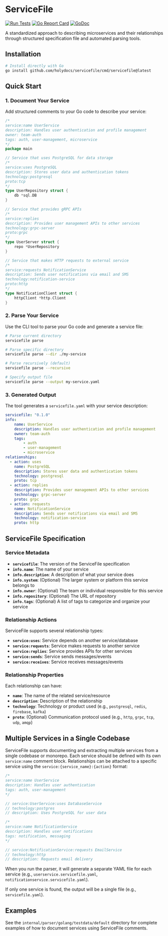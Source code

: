 # ServiceFile

[![Run Tests](https://github.com/holydocs/servicefile/actions/workflows/go.yml/badge.svg?branch=main)](https://github.com/holydocs/servicefile/actions/workflows/go.yml)
[![Go Report Card](https://goreportcard.com/badge/github.com/holydocs/servicefile)](https://goreportcard.com/report/github.com/holydocs/servicefile)
[![GoDoc](https://godoc.org/github.com/holydocs/servicefile?status.svg)](https://godoc.org/github.com/holydocs/servicefile)

A standardized approach to describing microservices and their relationships through structured specification file and automated parsing tools.

## Installation

```bash
# Install directly with Go
go install github.com/holydocs/servicefile/cmd/servicefile@latest
```

## Quick Start

### 1. Document Your Service

Add structured comments to your Go code to describe your service:

```go
/*
service:name UserService
description: Handles user authentication and profile management
owner: team-auth
tags: auth, user-management, microservice
*/
package main

// Service that uses PostgreSQL for data storage
/*
service:uses PostgreSQL
description: Stores user data and authentication tokens
technology:postgresql
proto:tcp
*/
type UserRepository struct {
    db *sql.DB
}

// Service that provides gRPC APIs
/*
service:replies
description: Provides user management APIs to other services
technology:grpc-server
proto:grpc
*/
type UserServer struct {
    repo *UserRepository
}

// Service that makes HTTP requests to external service
/*
service:requests NotificationService
description: Sends user notifications via email and SMS
technology:notification-service
proto:http
*/
type NotificationClient struct {
    httpClient *http.Client
}
```

### 2. Parse Your Service

Use the CLI tool to parse your Go code and generate a service file:

```bash
# Parse current directory
servicefile parse

# Parse specific directory
servicefile parse --dir ./my-service

# Parse recursively (default)
servicefile parse --recursive

# Specify output file
servicefile parse --output my-service.yaml
```

### 3. Generated Output

The tool generates a `servicefile.yaml` with your service description:

```yaml
servicefile: "0.1.0"
info:
    name: UserService
    description: Handles user authentication and profile management
    owner: team-auth
    tags:
        - auth
        - user-management
        - microservice
relationships:
  - action: uses
    name: PostgreSQL
    description: Stores user data and authentication tokens
    technology: postgresql
    proto: tcp
  - action: replies
    description: Provides user management APIs to other services
    technology: grpc-server
    proto: grpc
  - action: requests
    name: NotificationService
    description: Sends user notifications via email and SMS
    technology: notification-service
    proto: http
```

## ServiceFile Specification

### Service Metadata

- **`servicefile`**: The version of the ServiceFile specification
- **`info.name`**: The name of your service
- **`info.description`**: A description of what your service does
- **`info.system`**: (Optional) The larger system or platform this service belongs to
- **`info.owner`**: (Optional) The team or individual responsible for this service
- **`info.repository`**: (Optional) The URL of repository
- **`info.tags`**: (Optional) A list of tags to categorize and organize your service

### Relationship Actions

ServiceFile supports several relationship types:

- **`service:uses`**: Service depends on another service/database
- **`service:requests`**: Service makes requests to another service
- **`service:replies`**: Service provides APIs for other services
- **`service:sends`**: Service sends messages/events
- **`service:receives`**: Service receives messages/events

### Relationship Properties

Each relationship can have:

- **`name`**: The name of the related service/resource
- **`description`**: Description of the relationship
- **`technology`**: Technology or product used (e.g., `postgresql`, `redis`, `firebase`, `kafka`)
- **`proto`**: (Optional) Communication protocol used (e.g., `http`, `grpc`, `tcp`, `udp`, `amqp`)

## Multiple Services in a Single Codebase

ServiceFile supports documenting and extracting multiple services from a single codebase or monorepo. Each service should be defined with its own `service:name` comment block. Relationships can be attached to a specific service using the `service:{service_name}:{action}` format:

```go
/*
service:name UserService
description: Handles user authentication
tags: auth, user-management
*/

// service:UserService:uses DatabaseService
// technology:postgres
// description: Uses PostgreSQL for user data

/*
service:name NotificationService
description: Handles user notifications
tags: notification, messaging
*/

// service:NotificationService:requests EmailService
// technology:http
// description: Requests email delivery
```

When you run the parser, it will generate a separate YAML file for each service (e.g., `userservice.servicefile.yaml`, `notificationservice.servicefile.yaml`).

If only one service is found, the output will be a single file (e.g., `servicefile.yaml`).

## Examples

See the `internal/parser/golang/testdata/default` directory for complete examples of how to document services using ServiceFile comments.
